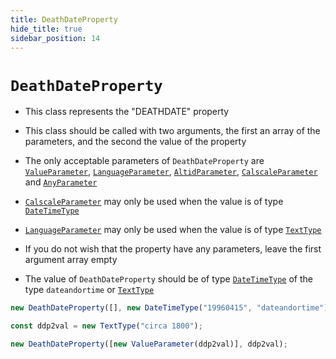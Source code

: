 ```yaml
---
title: DeathDateProperty
hide_title: true
sidebar_position: 14
---
```


# `DeathDateProperty`

- This class represents the "DEATHDATE" property

- This class should be called with two arguments, the first an array of the
  parameters, and the second the value of the property

- The only acceptable parameters of `DeathDateProperty` are
  [`ValueParameter`](/documentation/parameters/valueparameter),
  [`LanguageParameter`](/documentation/parameters/languageparameter),
  [`AltidParameter`](/documentation/parameters/altidparameter),
  [`CalscaleParameter`](/documentation/parameters/calscaleparameter) and
  [`AnyParameter`](/documentation/parameters/anyparameter)

- [`CalscaleParameter`](/documentation/parameters/calscaleparameter) may only
  be used when the value is of type
  [`DateTimeType`](/documentation/values/datetimetype)

- [`LanguageParameter`](/documentation/parameters/languageparameter) may only
  be used when the value is of type
  [`TextType`](/documentation/values/texttype-and-textlisttype)

- If you do not wish that the property have any parameters, leave the first
  argument array empty

- The value of `DeathDateProperty` should be of type
  [`DateTimeType`](/documentation/values/datetimetype) of the type
  `dateandortime` or
  [`TextType`](/documentation/values/texttype-and-textlisttype)

```js
new DeathDateProperty([], new DateTimeType("19960415", "dateandortime"));

const ddp2val = new TextType("circa 1800");

new DeathDateProperty([new ValueParameter(ddp2val)], ddp2val);
```
